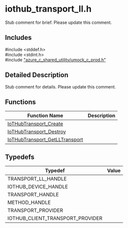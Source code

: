 # iothub_transport_ll.h 

Stub comment for brief. Please update this comment.

## Includes

\#include <stddef.h>  
\#include <stdint.h>  
\#include ["azure_c_shared_utility/umock_c_prod.h"](iot-c-ref-umock-c-prod-h.md)  

## Detailed Description

Stub comment for details. Please update this comment.

## Functions

Function Name                  | Description                                
--------------------------------|---------------------------------------------
[IoTHubTransport_Create](./iot-c-ref-iothub-transport-ll-h/iothubtransport-create.md)            | 
[IoTHubTransport_Destroy](./iot-c-ref-iothub-transport-ll-h/iothubtransport-destroy.md)            | 
[IoTHubTransport_GetLLTransport](./iot-c-ref-iothub-transport-ll-h/iothubtransport-getlltransport.md)            | 

## Typedefs

Typedef                        | Value                                
--------------------------------|---------------------------------------------
TRANSPORT_LL_HANDLE            | 
IOTHUB_DEVICE_HANDLE            | 
TRANSPORT_HANDLE            | 
METHOD_HANDLE            | 
TRANSPORT_PROVIDER            | 
IOTHUB_CLIENT_TRANSPORT_PROVIDER            | 

